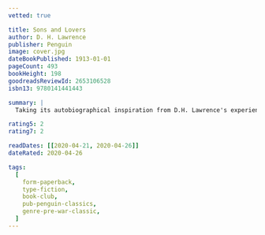 ```yaml
---
vetted: true

title: Sons and Lovers
author: D. H. Lawrence
publisher: Penguin
image: cover.jpg
dateBookPublished: 1913-01-01
pageCount: 493
bookHeight: 198
goodreadsReviewId: 2653106528
isbn13: 9780141441443

summary: |
  Taking its autobiographical inspiration from D.H. Lawrence's experience of growing up in a coal-mining town, Sons and Lovers is a vivid account of the conflict between class, family and personal desires.

rating5: 2
rating7: 2

readDates: [[2020-04-21, 2020-04-26]]
dateRated: 2020-04-26

tags:
  [
    form-paperback,
    type-fiction,
    book-club,
    pub-penguin-classics,
    genre-pre-war-classic,
  ]
---
```

